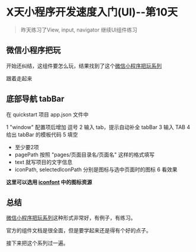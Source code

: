 # X天小程序开发速度入门(UI)--第10天

> 昨天练习了View, input, navigator
> 继续UI组件练习

## 微信小程序把玩
开始还纠结，这组件要怎么玩，结果找到了这个[微信小程序把玩系列](http://blog.csdn.net/u014360817/article/category/6433383/)

跟着走起来

## 底部导航 tabBar
在 quickstart 项目 app.json 文件中

1 "window" 配置项后增加 逗号
2 输入 tab，提示自动补全 tabBar
3 输入 TAB
4 给出 tabBar 的模板代码
5 填空
   * 至少要2项
   * pagePath 按照 "pages/页面目录名/页面名" 这样的格式填写
   * text 就写项目的文字信息
   * iconPath, selectedIconPath 分别是图标与选中页面时的图标
6 看效果

**这里可以选用 [iconfont](http://www.iconfont.cn/) 中的图标资源**

## 总结
[微信小程序把玩系列](http://blog.csdn.net/u014360817/article/category/6433383/)这种形式非常好，有例子，有练习。

官方的组件文档是很全面，但是要学起来还是得有个好的点子。

接下来把这个系列过一遍。
